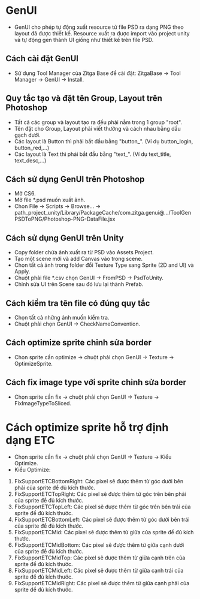# GenUI

- GenUI cho phép tự động xuất resource từ file PSD ra dạng PNG theo layout đã được thiết kế. Resource xuất ra được import vào project unity và tự động gen thành UI giống như thiết kế trên file PSD.

## Cách cài đặt GenUI
- Sử dụng Tool Manager của Zitga Base để cài đặt: ZitgaBase -> Tool Manager -> GenUI -> Install.

## Quy tắc tạo và đặt tên Group, Layout trên Photoshop
- Tất cả các group và layout tạo ra đều phải nằm trong 1 group "root".
- Tên đặt cho Group, Layout phải viết thường và cách nhau bằng dấu gạch dưới.
- Các layout là Button thì phải bắt đầu bằng "button_". (Ví dụ button_login, button_red,...)
- Các layout là Text thì phải bắt đầu bằng "text_". (Ví dụ text_title, text_desc,...)

## Cách sử dụng GenUI trên Photoshop
- Mở CS6.
- Mở file *.psd muốn xuất ảnh.
- Chọn File -> Scripts -> Browse... -> path_project_unity/Library/PackageCache/com.zitga.genui@.../ToolGenPSDToPNG/Photoshop-PNG-DataFile.jsx

## Cách sử dụng GenUI trên Unity
- Copy folder chứa ảnh xuất ra từ PSD vào Assets Project.
- Tạo một scene mới và add Canvas vào trong scene.
- Chọn tất cả ảnh trong folder đổi Texture Type sang Sprite (2D and UI) và Apply.
- Chuột phải file *.csv chọn GenUI -> FromPSD -> PsdToUnity.
- Chỉnh sửa UI trên Scene sau đó lưu lại thành Prefab.

## Cách kiểm tra tên file có đúng quy tắc
- Chọn tất cả những ảnh muốn kiểm tra.
- Chuột phải chọn GenUI -> CheckNameConvention.

## Cách optimize sprite chỉnh sửa border
- Chọn sprite cần optimize -> chuột phải chọn GenUI -> Texture -> OptimizeSprite.

## Cách fix image type với sprite chỉnh sửa border
- Chọn sprite cần fix -> chuột phải chọn GenUI -> Texture -> FixImageTypeToSliced.

# Cách optimize sprite hỗ trợ định dạng ETC
- Chọn sprite cần fix -> chuột phải chọn GenUI -> Texture -> Kiểu Optimize.
- Kiểu Optimize:
1. FixSupportETCBottomRight: Các pixel sẽ được thêm từ góc dưới bên phải của sprite để đủ kích thước.
2. FixSupportETCTopRight: Các pixel sẽ được thêm từ góc trên bên phải của sprite để đủ kích thước.
3. FixSupportETCTopLeft: Các pixel sẽ được thêm từ góc trên bên trái của sprite để đủ kích thước.
4. FixSupportETCBottomLeft: Các pixel sẽ được thêm từ góc dưới bên trái của sprite để đủ kích thước.
5. FixSupportETCMid: Các pixel sẽ được thêm từ giữa của sprite để đủ kích thước.
6. FixSupportETCMidBottom: Các pixel sẽ được thêm từ giữa cạnh dưới của sprite để đủ kích thước.
7. FixSupportETCMidTop: Các pixel sẽ được thêm từ giữa cạnh trên của sprite để đủ kích thước.
8. FixSupportETCMidLeft: Các pixel sẽ được thêm từ giữa cạnh trái của sprite để đủ kích thước.
9. FixSupportETCMidRight: Các pixel sẽ được thêm từ giữa cạnh phải của sprite để đủ kích thước.
